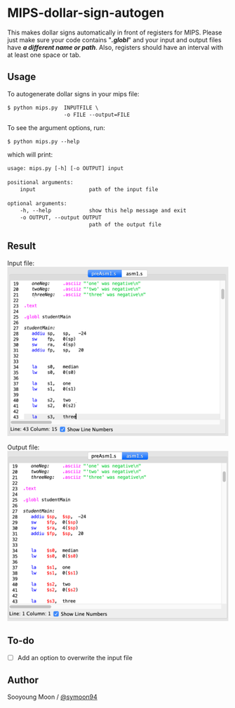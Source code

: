 # MIPS-dollar-sign-autogen

This makes dollar signs automatically in front of registers for MIPS. Please just make sure your code contains "___.globl___" and your input and output files have ___a different name or path___. Also, registers should have an interval with at least one space or tab.

## Usage

To autogenerate dollar signs in your mips file:

    $ python mips.py  INPUTFILE \
                      -o FILE --output=FILE 

To see the argument options, run:

    $ python mips.py --help

which will print:

    usage: mips.py [-h] [-o OUTPUT] input

    positional arguments:
        input                 path of the input file

    optional arguments:
        -h, --help            show this help message and exit
        -o OUTPUT, --output OUTPUT
                              path of the output file


## Result

Input file:
![Result1](assets/preasm.png)

Output file:
![Result2](assets/asm.png)

## To-do
- [ ] Add an option to overwrite the input file

## Author

Sooyoung Moon / [@symoon94](https://www.facebook.com/msy0128) 